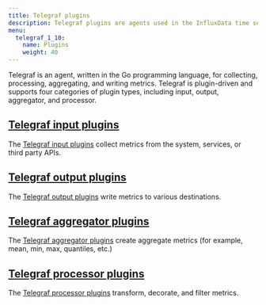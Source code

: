 ```yaml
---
title: Telegraf plugins
description: Telegraf plugins are agents used in the InfluxData time series platform for collecting, processing, aggregating, and writing metrics from time series data on the InfluxDB time series database and other popular databases and applications.
menu:
  telegraf_1_10:
    name: Plugins
    weight: 40
---
```


Telegraf is an agent, written in the Go programming language, for collecting, processing, aggregating, and writing metrics. Telegraf is plugin-driven and supports four categories of plugin types, including input, output, aggregator, and processor.


## [Telegraf input plugins](/telegraf/v1.10/plugins/inputs/)

The [Telegraf input plugins](/telegraf/v1.10/plugins/inputs/) collect metrics from the system, services, or third party APIs.

## [Telegraf output plugins](/telegraf/v1.10/plugins/outputs/)

The [Telegraf output plugins](/telegraf/v1.10/plugins/outputs/) write metrics to various destinations.

## [Telegraf aggregator plugins](/telegraf/v1.10/plugins/aggregators/)

The [Telegraf aggregator plugins](/telegraf/v1.10/plugins/aggregators/) create aggregate metrics (for example, mean, min, max, quantiles, etc.)

## [Telegraf processor plugins](/telegraf/v1.10/plugins/processors/)

The [Telegraf processor plugins](/telegraf/v1.10/plugins/processors/) transform, decorate, and filter metrics.

